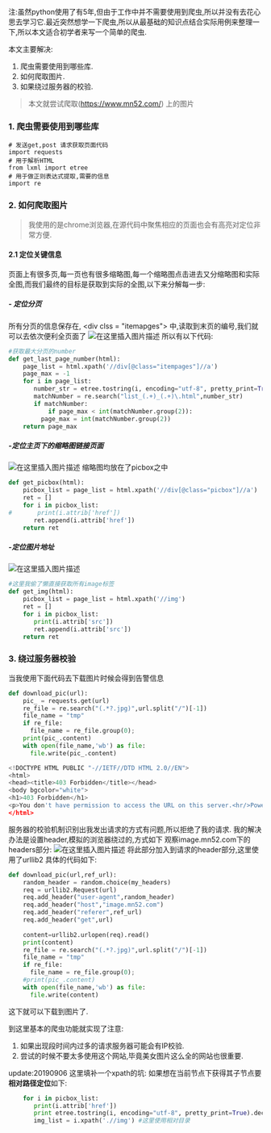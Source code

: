 注:虽然python使用了有5年,但由于工作中并不需要使用到爬虫,所以并没有去花心思去学习它.最近突然想学一下爬虫,所以从最基础的知识点结合实际用例来整理一下,所以本文适合初学者来写一个简单的爬虫.

本文主要解决:
1.  爬虫需要使用到哪些库.
2.  如何爬取图片.
3.  如果绕过服务器的校验.
> 本文就尝试爬取(https://www.mn52.com/) 上的图片

### 1.  爬虫需要使用到哪些库
```
# 发送get,post 请求获取页面代码
import requests
# 用于解析HTML
from lxml import etree
# 用于做正则表达式提取,需要的信息
import re 
```

### 2. 如何爬取图片
> 我使用的是chrome浏览器,在源代码中聚焦相应的页面也会有高亮对定位非常方便.

#### 2.1 定位关键信息
页面上有很多页,每一页也有很多缩略图,每一个缩略图点击进去又分缩略图和实际全图,而我们最终的目标是获取到实际的全图,以下来分解每一步:
##### - 定位分页
所有分页的信息保存在, \<div clss = "itemapges"\> 中,读取到末页的编号,我们就可以去依次便利全页面了
![在这里插入图片描述](https://img-blog.csdnimg.cn/2019090615170057.png?x-oss-process=image/watermark,type_ZmFuZ3poZW5naGVpdGk,shadow_10,text_aHR0cHM6Ly9ibG9nLmNzZG4ubmV0L2hscG93ZXI=,size_16,color_FFFFFF,t_70)
所以有以下代码:
```python
#获取最大分页的number
def get_last_page_number(html):
    page_list = html.xpath('//div[@class="itempages"]//a')
    page_max = -1
    for i in page_list:
       number_str = etree.tostring(i, encoding="utf-8", pretty_print=True).decode("utf-8")
       matchNumber = re.search("list_(.+)_(.+)\.html",number_str)
       if matchNumber:
           if page_max < int(matchNumber.group(2)):
         page_max = int(matchNumber.group(2))
    return page_max
```
##### -定位主页下的缩略图链接页面
![在这里插入图片描述](https://img-blog.csdnimg.cn/20190906160017511.png)
缩略图均放在了picbox之中
```python
def get_picbox(html):
    picbox_list = page_list = html.xpath('//div[@class="picbox"]//a')
    ret = []
    for i in picbox_list:
#       print(i.attrib['href'])
       ret.append(i.attrib['href'])
    return ret    
```
##### -定位图片地址
![在这里插入图片描述](https://img-blog.csdnimg.cn/20190906170421991.png)
```python
#这里我偷了懒直接获取所有image标签
def get_img(html):
    picbox_list = page_list = html.xpath('//img')
    ret = []
    for i in picbox_list:
       print(i.attrib['src'])
       ret.append(i.attrib['src'])
    return ret    
```


### 3. 绕过服务器校验
当我使用下面代码去下载图片时候会得到告警信息
```python
def download_pic(url):
    pic_ = requests.get(url)
    re_file = re.search("(.*?.jpg)",url.split("/")[-1])
    file_name = "tmp"
    if re_file:
      file_name = re_file.group(0);
    print(pic_.content)
    with open(file_name,'wb') as file:
      file.write(pic_.content)
```
```python
<!DOCTYPE HTML PUBLIC "-//IETF//DTD HTML 2.0//EN">
<html>
<head><title>403 Forbidden</title></head>
<body bgcolor="white">
<h1>403 Forbidden</h1>
<p>You don't have permission to access the URL on this server.<hr/>Powered by Tengine</body>
</html>
```
服务器的校验机制识别出我发出请求的方式有问题,所以拒绝了我的请求.
我的解决办法是设置header,模拟的浏览器绕过的,方式如下 观察image.mn52.com下的headers部分:
![在这里插入图片描述](https://img-blog.csdnimg.cn/20190906181727108.png?x-oss-process=image/watermark,type_ZmFuZ3poZW5naGVpdGk,shadow_10,text_aHR0cHM6Ly9ibG9nLmNzZG4ubmV0L2hscG93ZXI=,size_16,color_FFFFFF,t_70)
将此部分加入到请求的header部分,这里使用了urllib2 具体的代码如下:
```python
def download_pic(url,ref_url):
    random_header = random.choice(my_headers)
    req = urllib2.Request(url)
    req.add_header("user-agent",random_header)
    req.add_header("host","image.mn52.com")
    req.add_header("referer",ref_url)
    req.add_header("get",url)
    
    content=urllib2.urlopen(req).read()
    print(content)
    re_file = re.search("(.*?.jpg)",url.split("/")[-1])
    file_name = "tmp"
    if re_file:
      file_name = re_file.group(0);
    #print(pic_.content)
    with open(file_name,'wb') as file:
      file.write(content)
```
这下就可以下载到图片了.


到这里基本的爬虫功能就实现了注意:
1. 如果出现段时间内过多的请求服务器可能会有IP校验.
2. 尝试的时候不要太多使用这个网站,毕竟美女图片这么全的网站也很重要.

update:20190906
这里填补一个xpath的坑:
如果想在当前节点下获得其子节点要 **相对路径定位**如下:
```python
    for i in picbox_list:
       print(i.attrib['href'])
       print etree.tostring(i, encoding="utf-8", pretty_print=True).decode("utf-8")
       img_list = i.xpath('.//img') #这里使用相对目录
 ```

